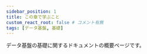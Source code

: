 ```yaml
---
sidebar_position: 1
title: この章で学ぶこと
custom_react_root: false # コメント有無
tags: [データ基盤, 基礎]
---
```


データ基盤の基礎に関するドキュメントの概要ページです。

